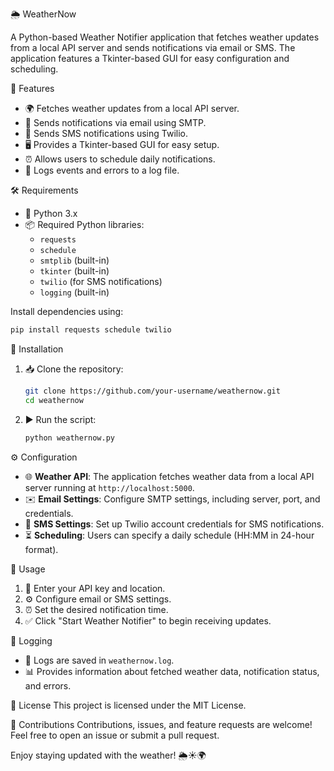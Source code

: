  🌦️ WeatherNow

A Python-based Weather Notifier application that fetches weather updates from a local API server and sends notifications via email or SMS. The application features a Tkinter-based GUI for easy configuration and scheduling.

 🚀 Features
- 🌍 Fetches weather updates from a local API server.
- 📧 Sends notifications via email using SMTP.
- 📱 Sends SMS notifications using Twilio.
- 🖥️ Provides a Tkinter-based GUI for easy setup.
- ⏰ Allows users to schedule daily notifications.
- 📝 Logs events and errors to a log file.

 🛠️ Requirements
- 🐍 Python 3.x
- 📦 Required Python libraries:
  - `requests`
  - `schedule`
  - `smtplib` (built-in)
  - `tkinter` (built-in)
  - `twilio` (for SMS notifications)
  - `logging` (built-in)

Install dependencies using:
```sh
pip install requests schedule twilio
```

 🔧 Installation
1. 📥 Clone the repository:
   ```sh
   git clone https://github.com/your-username/weathernow.git
   cd weathernow
   ```
2. ▶️ Run the script:
   ```sh
   python weathernow.py
   ```

 ⚙️ Configuration
- 🌐 **Weather API**: The application fetches weather data from a local API server running at `http://localhost:5000`.
- ✉️ **Email Settings**: Configure SMTP settings, including server, port, and credentials.
- 📲 **SMS Settings**: Set up Twilio account credentials for SMS notifications.
- ⏳ **Scheduling**: Users can specify a daily schedule (HH:MM in 24-hour format).

 📌 Usage
1. 🔑 Enter your API key and location.
2. ⚙️ Configure email or SMS settings.
3. ⏰ Set the desired notification time.
4. ✅ Click "Start Weather Notifier" to begin receiving updates.

 📜 Logging
- 📝 Logs are saved in `weathernow.log`.
- 📊 Provides information about fetched weather data, notification status, and errors.

 📄 License
This project is licensed under the MIT License.

 🤝 Contributions
Contributions, issues, and feature requests are welcome! Feel free to open an issue or submit a pull request.

Enjoy staying updated with the weather! 🌦️☀️🌍

